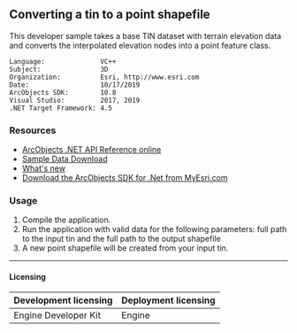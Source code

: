 ## Converting a tin to a point shapefile

  <div xmlns="http://www.w3.org/1999/xhtml">This developer sample takes a base TIN dataset with terrain elevation data and converts the interpolated elevation nodes into a point feature class. </div>  


<!-- TODO: Fill this section below with metadata about this sample-->
```
Language:              VC++
Subject:               3D
Organization:          Esri, http://www.esri.com
Date:                  10/17/2019
ArcObjects SDK:        10.8
Visual Studio:         2017, 2019
.NET Target Framework: 4.5
```

### Resources

* [ArcObjects .NET API Reference online](http://desktop.arcgis.com/en/arcobjects/latest/net/webframe.htm)  
* [Sample Data Download](../../releases)  
* [What's new](http://desktop.arcgis.com/en/arcobjects/latest/net/webframe.htm#91cabc68-2271-400a-8ff9-c7fb25108546.htm)  
* [Download the ArcObjects SDK for .Net from MyEsri.com](https://my.esri.com/)  

### Usage
1. Compile the application.  
1. Run the application with valid data for the following parameters: full path to the input tin and the full path to the output shapefile  
1. A new point shapefile will be created from your input tin.  









---------------------------------

#### Licensing  
| Development licensing | Deployment licensing | 
| ------------- | ------------- | 
| Engine Developer Kit | Engine |  



